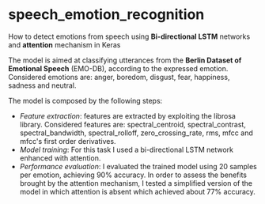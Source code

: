 # speech_emotion_recognition

How to detect emotions from speech using **Bi-directional LSTM** networks and **attention** mechanism in Keras

The model is aimed at classifying utterances from the **Berlin Dataset of Emotional Speech** (EMO-DB), according to the expressed emotion.
Considered emotions are: anger, boredom, disgust, fear, happiness, sadness and neutral.

The model is composed by the following steps:
- *Feature extraction*: features are extracted by exploiting the librosa library. Considered features are: spectral_centroid, spectral_contrast, spectral_bandwidth, spectral_rolloff, zero_crossing_rate, rms, mfcc and mfcc's first order derivatives.
- *Model training*: For this task I used a bi-directional LSTM network enhanced with attention.
- *Performance evaluation*: I evaluated the trained model using 20 samples per emotion, achieving 90\% accuracy. In order to assess the benefits brought by the attention mechanism, I tested a simplified version of the model in which attention is absent which achieved about 77\% accuracy.
